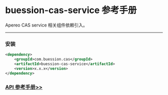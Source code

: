 # buession-cas-service 参考手册


Apereo CAS service 相关组件依赖引入。


---


### 安装

```xml
<dependency>
    <groupId>com.buession.cas</groupId>
    <artifactId>buession-cas-service</artifactId>
    <version>x.x.x</version>
</dependency>
```


### [API 参考手册>>](https://javadoc.io/doc/com.buession.cas/buession-cas-service/2.1.0/index.html)